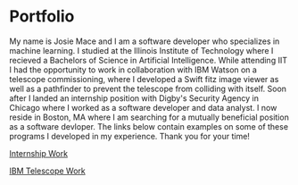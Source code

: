 # Portfolio

My name is Josie Mace and I am a software developer who specializes in machine learning. I studied at the Illinois Institute of Technology
where I recieved a Bachelors of Science in Artificial Intelligence. While attending IIT I had the opportunity to work in collaboration with IBM Watson on a telescope commissioning, where I developed a Swift fitz image viewer as well as a pathfinder to prevent the telescope from colliding with itself. Soon after I landed an internship position with Digby's Security Agency in Chicago where I worked as a software developer and data analyst. I now reside in Boston, MA where I am searching for a mutually beneficial position as a software devloper.
The links below contain examples on some of these programs I developed in my experience. Thank you for your time!

[Internship Work](https://github.com/josiemace/Portfolio/blob/4aec62859cd716a56cdead7e0b93f601043f502d/Internship%20Work%20(Digby's)/ReadMe_Internship.md)

[IBM Telescope Work](https://github.com/josiemace/Portfolio/blob/b8815bb2a234ec2ddafaf90fff47ff5d35f53fe8/IBM%20Telescope%20Commissioning/Pathfinder.ipynb)

